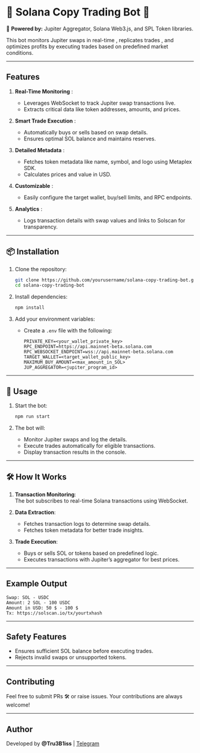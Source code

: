 # 🚀 **Solana Copy Trading Bot** 🤖

🔗 **Powered by:** Jupiter Aggregator, Solana Web3.js, and SPL Token libraries.

This bot monitors Jupiter swaps in real-time , replicates trades , and optimizes profits by executing trades based on predefined market conditions.

---

## **Features**

1. **Real-Time Monitoring** :

   - Leverages WebSocket to track Jupiter swap transactions live.
   - Extracts critical data like token addresses, amounts, and prices.

2. **Smart Trade Execution** :

   - Automatically buys or sells based on swap details.
   - Ensures optimal SOL balance and maintains reserves.

3. **Detailed Metadata** :

   - Fetches token metadata like name, symbol, and logo using Metaplex SDK.
   - Calculates prices and value in USD.

4. **Customizable** :

   - Easily configure the target wallet, buy/sell limits, and RPC endpoints.

5. **Analytics** :
   - Logs transaction details with swap values and links to Solscan for transparency.

---

## 📦 **Installation**

1. Clone the repository:

   ```bash
   git clone https://github.com/yourusername/solana-copy-trading-bot.git
   cd solana-copy-trading-bot
   ```

2. Install dependencies:

   ```bash
   npm install
   ```

3. Add your environment variables:
   - Create a `.env` file with the following:
     ```
     PRIVATE_KEY=<your_wallet_private_key>
     RPC_ENDPOINT=https://api.mainnet-beta.solana.com
     RPC_WEBSOCKET_ENDPOINT=wss://api.mainnet-beta.solana.com
     TARGET_WALLET=<target_wallet_public_key>
     MAXIMUM_BUY_AMOUNT=<max_amount_in_SOL>
     JUP_AGGREGATOR=<jupiter_program_id>
     ```

---

## 🚀 **Usage**

1. Start the bot:

   ```bash
   npm run start
   ```

2. The bot will:
   - Monitor Jupiter swaps and log the details.
   - Execute trades automatically for eligible transactions.
   - Display transaction results in the console.

---

## 🛠 **How It Works**

1. **Transaction Monitoring**:  
   The bot subscribes to real-time Solana transactions using WebSocket.

2. **Data Extraction**:

   - Fetches transaction logs to determine swap details.
   - Fetches token metadata for better trade insights.

3. **Trade Execution**:
   - Buys or sells SOL or tokens based on predefined logic.
   - Executes transactions with Jupiter’s aggregator for best prices.

---

## **Example Output**

```plaintext
Swap: SOL - USDC
Amount: 2 SOL - 100 USDC
Amount in USD: 50 $ - 100 $
Tx: https://solscan.io/tx/yourtxhash
```

---

## **Safety Features**

- Ensures sufficient SOL balance before executing trades.
- Rejects invalid swaps or unsupported tokens.

---

## **Contributing**

Feel free to submit PRs 🛠 or raise issues. Your contributions are always welcome!

---

## **Author**

Developed by **@Tru3B1iss** | [Telegram](https://t.me/Tru3B1iss)
